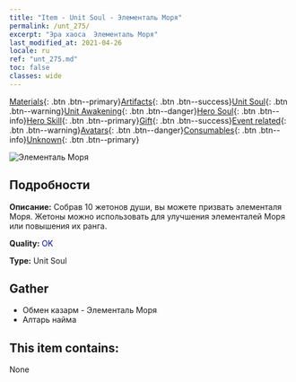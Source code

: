 ```yaml
---
title: "Item - Unit Soul - Элементаль Моря"
permalink: /unt_275/
excerpt: "Эра хаоса  Элементаль Моря"
last_modified_at: 2021-04-26
locale: ru
ref: "unt_275.md"
toc: false
classes: wide
---
```

 [Materials](/ItemsRU/){: .btn .btn--primary}[Artifacts](/ItemsRU/Artifacts/){: .btn .btn--success}[Unit Soul](/ItemsRU/UnitSoul/){: .btn .btn--warning}[Unit Awakening](/ItemsRU/UnitAwakening/){: .btn .btn--danger}[Hero Soul](/ItemsRU/HeroSoul/){: .btn .btn--info}[Hero Skill](/ItemsRU/HeroSkill/){: .btn .btn--primary}[Gift](/ItemsRU/Gift/){: .btn .btn--success}[Event related](/ItemsRU/Events/){: .btn .btn--warning}[Avatars](/ItemsRU/Avatars/){: .btn .btn--danger}[Consumables](/ItemsRU/Consumables/){: .btn .btn--info}[Unknown](/ItemsRU/Unknown/){: .btn .btn--primary}

 ![Элементаль Моря](/images/u/ti_haiyuansu.jpg)

## Подробности
 **Описание:** Собрав 10 жетонов души, вы можете призвать элементаля Моря. Жетоны можно использовать для улучшения элементалей Моря или повышения их ранга.

 **Quality:** <span style="color: #0000CD">OK</span>

 **Type:** Unit Soul

## Gather

*    Обмен казарм - Элементаль Моря 
*    Алтарь найма 

## This item contains:

  None

